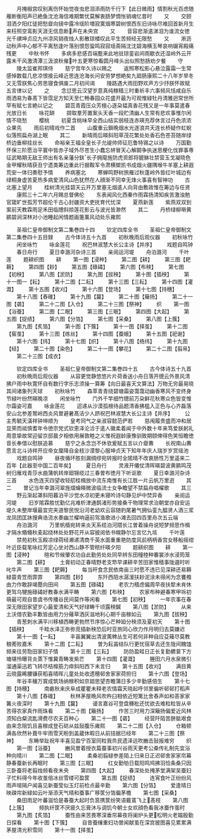 <!-- { "loadSidebar": true } -->
　　月掩椒宫叹别离伤怀始觉夜虫悲泪添雨防千行下【此日微雨】情割秋光百虑随雁断衡阳声已絶鱼沈沧海信难期繁忧莫解衷肠梦惆怅销魂忆昔时
　　又
　　交颐泪洒夕阳红徒把愁睂向镜中露冷瑶阶増寂寞烟寒碧树恨西东旧诗咏尽难回首新月生来枉照空鸾影天涯无信息断声在未央宫
　　又
　　音容悲渐逺涕泪为谁流女徳光千禩坤贞应九州凉风销夜烛人影散琼楼叹此平生苦频经无限愁
　　又
　　淅沥动秋声中心郁不平离愁逢叶落别恨怨蛩鸣寂寂瑶斋隔沈沈碧海横玉琴哀响辍宵殿痛残更
　　中秋书怀
　　多病多悲感百端蹔来此地驻琼銮岩间雨歇衣还湿岭外云开露未干风激清潭三汲浪秋催叶五更寒惊看圆月峰头出似照愁肠劝夕餐
　　守
　　陵太监崔邦琪侍
　　慈宁宫年久诗以赐之
　　返照寒松影心悬泣露霜一生常感悼数载几悲凉恨接云峰近思连沧海长问安劳梦想絶矣九廻肠康熙二十八年岁旱冬又无雪朕焦心劳思寝食俱废二月初间谒
　　陵路遇大雨田野欢声方少抒朕怀故赋五言律以记
　　之
　　念愆思云汉望岁意真纯稼穑三时重祈丰六事频风恬咸自乐雨洒易为春髙下皆霑足方知天至仁畅春园众花盛开最为可观惟緑牡丹清雅迥常世所罕有赋七言絶以记之
　　碧蕊青霞压众芳檀心逐朶韫真香花残又是一年事莫遣春光放日长
　　咏花缾
　　撷取羣芳置案头天香一段贮清幽人生常有悲欢事惟尔闲情不晓愁
　　樱桃
　　初夏含桃味早全西山结实弱枝连赤瑛充荐休言过丹色浓浓众果先
　　雨后初晴戏作二首
　　山腹重云鎻晩烟水光逐浪共天连长桥疑作虹蜺似落照扁舟湖上眠
　　其二
　　新晴雨后暎斜阳草茂花繁处处香石色苍苔随岸绿桥边垂柳挂丝长
　　命裕亲王福全皇长子允禔帅师征厄鲁特锡之以诗
　　万国勤怀保三阶愿治平寰中皆赤子域外尽苍生小蠢忘帡冒天心解鬬争执迷思梗化伐罪事専征武略期无敌王师出有名亲藩分鈇长子拥麾旌防虎资郎将貔貅壮禁营玉戈凝晓色金甲耀秋晴获丑宁遗类筹边重此行据鞍军令肃横槊凯书成烟火疆隅堠牛羊塞上耕遐荒安一体归奏慰予情
　　养病塞北
　　寒蝉鸣野树旅雁过秋蓬岭外皆红叶城边有绿桐身虚苦夏热多病爱清风山色犹然在人顔渐不同幸无烽火事喜有智神功
　　古北塞上望月
　　桂树清光挂碧天云开万里塞无烟逺人向背由敷政惟在筹边与任贤
　　康熙三十二年六月赐总督佛伦
　　东表闻风化西秦作雨霖扬清知疾苦激浊勉官箴旷世孤芳节超伦千古心封疆资大吏抚育代忧深
　　夏燕新莲
　　紫燕双双到案前天教霖雨足禾田临牕斜掠莲花影云与波光皆渺然
　　其二
　　丹桥绿柳啭黄鹂碧涧深林对小池睡起闲情题画箑薰风动处乐雍熙












　　圣祖仁皇帝御制文第二集巻四十四
　　钦定四库全书
　　圣祖仁皇帝御制文第二集巻四十五目録
　　古今体诗五十九首
　　初秋晚雨后观仪器
　　初秋咏竹
　　闲坐咏竹
　　咏金莲花
　　祝巴林淑慧大长公主诗【并序】
　　戏题自鸣钟
　　春日舟行
　　夏日幸潞河杂诗三首
　　亲阅运河堤
　　舟泊潞河
　　千叶莲
　　题耕织图
　　耕
　　第一图【浸种】
　　第二图【耕】
　　第三图【耙耨】
　　第四图【耖】
　　第五图【碌碡】
　　第六图【布秧】
　　第七图【初秧】
　　第八图【淤防】
　　第九图【拔秧】
　　第十图【插秧】
　　第十一图一【耘】
　　第十二图【二耘】
　　第十三图【三耘】
　　第十四图【灌溉】
　　第十五图【收刈】
　　第十六图【登场】
　　第十七图【持穗】
　　第十八图【舂碓】
　　第十九图【籭】
　　第二十图【簸扬】
　　第二十一图【砻】
　　第二十二图【入仓】
　　第二十三图【祭神】
　　织
　　第一图【浴蚕】
　　第二图【二眠】
　　第三图【三眠】
　　第四图【大起】
　　第五图【捉绩】
　　第六图【分箔】
　　第七图【采桑】
　　第八图【上簇】
　　第九图【炙箔】
　　第十图【下簇】
　　第十一图【择茧】
　　第十二图【窖茧】
　　第十三图【练丝】
　　第十四图【蚕蛾】
　　第十五图【祀谢】
　　第十六图【纬】
　　第十七图【织】
　　第十八图【络纬】
　　第十九图【经】
　　第二十图【染色】
　　第二十一图【攀花】
　　第二十二图【翦帛】
　　第二十三图【成衣】

　　钦定四库全书
　　圣祖仁皇帝御制文第二集巻四十五
　　古今体诗五十九首
　　初秋晩雨后观仪器
　　从容更觉静悠悠片片荷香送小舟日落开牕云外景风清拂户雨中秋寛怀自有数行字乐志须操一算筹【向日最喜天文算法】万物无穷最易晓其间诸象列天球
　　初秋咏竹
　　森萃青青绕碧塘霜姿霭霭动幽香寒风不变终身节緑叶纷然暎晚凉
　　闲坐咏竹
　　门外千竿细竹牕前万朶鲜花秋寒众色皆变惟尔霜姿可嘉
　　咏金莲花
　　迢递从沙漠孤根待品题清香拂槛入正色与心齐磊落安山北参差鹫岭西炎风曽避暑髙洁少人跻祝巴林淑慧大长公主诗【并序】
　　公主秀毓天潢祥钟坤顺为
　　皇考同气之亲淑容懿范俨若
　　慈闱履贵盛而冲和居显荣而祗慎耆年令徳宗党式钦恵泽沦洽于逺人徽柔着闻于中外数十年来笃爱朕躬礼周意挚故常迎留京邸晨夕相依用展敦睦之义惟祝遐龄康豫驯致期颐俾得色笑恒瞻徳音长奉借以慰朕追慕
　　慈宁之永念岂不休欤爰赋五言以介睂夀
　　长祝南山夀愿言北斗诗祥开应帝女厘降自金枝沙漠黎心服坤贞天下知年年庆人瑞岁岁赏瑶池
　　戏题自鸣钟
　　昼夜循环胜刻漏绸缪宛转报时全隂晴不改衷肠性万里遥来二百年【此器至中国二百年矣】
　　夏日舟行
　　灵液开僊仗清晖暎碧波黄鹂鸣茂树归雁戏青莎水曲蒲帆转岸廻锦缆过三春曽布徳月下听讴歌
　　夏日幸潞河杂诗三首
　　水色连天四望收轻舠桂楫放中流东南惟有长江胜一片云帆万里逰
　　其二
　　曽记当年幸潞河翠旌熠爚暎微波临流士女争瞻望不禁扁舟唱櫂歌
　　其三
　　野云渐起罩斜阳暮泊平沙觉水凉初更未寝吟诗句静见炉中焚异香
　　亲阅运河堤
　　旧岁隂霖胜忧勤亿兆难析津通鹊渚形势接桑干物理常求治朝堂亦自安运堤久未整岸堰最宜完夹道黎民悦沿河老幼欢云容随豹尾暑气拥仙銮九醖贤人酒三浆龙凤团匡牀搜典诰流水奏幽兰櫂响逼前驾渔歌进小滩去回四百里舟次五云端
　　舟泊潞河
　　万里帆樯宛转来炎天系缆泊河隈长江曽着操舟说短梦频思作楫才隔水翛翛秋麦起绕林处处野花开从容披阅依书幌静尔忘言忆九垓
　　千叶莲
　　禁苑初秋玉殿凉绿荷经濑递清商千英水面重重艳防度风前柄柄香宫女移船摇绀叶近臣载笔咏红芳定心坐对西山静不管秾纤暎夕阳
　　题耕织图
　　耕
　　第一图【浸种】
　　暄和节候肇农功自此勤劳处处同早辨东田穜稑种褰裳渉水浸筠笼
　　第二图【耕】
　　土膏初动正春晴野老支笻早课耕辛苦田家惟穑事陇邉时听叱牛声
　　第三图【耙耨】
　　每当旰食念民依南亩三时愿不违已见深耕还易耨緑蓑青笠雨霏霏
　　第四图【耖】
　　东阡西陌水潺湲扶耖泥涂未得闲为念饔飧由力作敢辞竭蹷向田间
　　第五图【碌碡】
　　老农力穑虑偏周早夜扶犂未肯休更驾乌犍施碌碡好教春水满平畴
　　第六图【布秧】
　　农家布种避春寒甲坼初萌最可观自昔虞书传播谷民间莫作等闲看
　　第七图【初秧】
　　一年农事在春深无限田家望岁心最爱清和天气好绿畴千顷露秧鍼
　　第八图【淤防】
　　从来土沃借农勤丰歉皆由用力分薙草洒灰滋地利心期千亩稼如云
　　第九图【拔秧】
　　青葱刺水满平川移植西畴更勃然节序惊心芒种廹分秧须及夏初天
　　第十图【插秧】
　　千畦水泽正弥弥竞插新秧恐后时亚旅同心欣力作月明归去莫嫌迟
　　第十一图【一耘】
　　丰苖翼翼出清波荑稗丛生可若何非种自应芟薙尽莫教稂莠败嘉禾
　　第十二图【二耘】
　　曽为耘苖结队行更忧宿草去还生陇间餽馌频来往劳勚田家妇子情
　　第十三图【三耘】
　　防防盈畦日正长复勤穮蓘下方塘堪怜曝背炎蒸下惟冀青畴发紫芒
　　第十四图【灌溉】
　　塍田六月水泉微引溜通渠迅若飞转尽桔橰筋力瘁斜阳西下未言归
　　第十五图【收刈】
　　满目黄云晓露晞腰镰获稻喜晴晖儿童处处收遗穂邨舍家家荷担归
　　第十六图【登场】
　　年谷丰穰万寳成筑场纳稼积如京廻思望杏瞻蒲日多少辛勤感倍生
　　第十七图【持穂】
　　南畞秋来庆阜成瞿瞿未释老农情霜天晓起呼邻里徧听邨邨打稻声
　　第十八图【舂碓】
　　秋林茅屋晩风吹杵臼相依近短篱比舍舂声如和荅家家篝火夜深时
　　第十九图【籭】
　　谩言嘉谷可登盘穅秕还忧欲去难粒粒皆从辛苦得农家真作雨珠看
　　第二十图【簸扬】
　　作苦三时用力深簸扬偏爱近风林须知白粲流匙滑费尽农夫百种心
　　第二十一图【砻】
　　经营阡陌苦胼胝艰食由来念阻饥且喜稼成登石硙从兹鼔腹乐雍熙
　　第二十二图【入仓】
　　仓箱顿满各欣然补葺牛牢雨雪天盼到盖蔵休暇日从前拮据已经年
　　第二十三图【祭神】
　　东畴举趾祝年丰喜见盈宁百室同粒我烝民遗泽远吹豳击鼔报难穷
　　织
　　第一图【浴蚕】
　　豳风曽着授衣篇蚕事初兴谷雨天更考公桑传礼制先宜浴种向晴川
　　第二图【二眠】
　　柔桑初翦緑参差陌上归来日正迟邨舍家家帘幕静春蚕新长再眠时
　　第三图【三眠】
　　红女勤劬日载阳鸣鸠拂羽恰条桑只因三卧蚕将老翦烛频看夜未央
　　第四图【大起】
　　春深处处掩茅堂满架吴蚕妇子忙料得今年收茧倍冰丝雪缕可盈筐
　　第五图【捉绩】
　　连宵食叶正纷纷风雨声喧隔户闻喜见新蚕莹似玉灯前检点最辛勤
　　第六图【分箔】
　　爱逢晴日映疎帘新緑如云叶渐添天气晴和蚕事广移筐分箔徧茅檐
　　第七图【采桑】
　　桑田雨足叶蕃滋恰是春蚕大起时负筥携筐纷笑语戴鵀飞上髙枝
　　第八图【上簇】
　　频执纤筐不厌疲久忘膏沐与调饥今朝士女欢顔色看我冰蚕作茧时
　　第九图【炙箔】
　　蚕性由来苦畏寒深垂帘幕夜将阑炉头更松明火老媪殷勤日探看
　　第十图【下簇】
　　自昔蚕缫重妇功曽闻献茧在深宫披图喜见累累满茅屋清光积雪同
　　第十一图【择茧】
